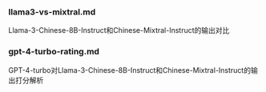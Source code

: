 ### llama3-vs-mixtral.md

Llama-3-Chinese-8B-Instruct和Chinese-Mixtral-Instruct的输出对比

### gpt-4-turbo-rating.md

GPT-4-turbo对Llama-3-Chinese-8B-Instruct和Chinese-Mixtral-Instruct的输出打分解析
